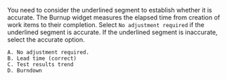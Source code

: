 You need to consider the underlined segment to establish whether it is accurate.
The Burnup widget measures the elapsed time from creation of work items to their completion.
Select `No adjustment required` if the underlined segment is accurate. If the underlined segment is inaccurate, select the accurate option.

    A. No adjustment required.
    B. Lead time (correct)
    C. Test results trend
    D. Burndown

